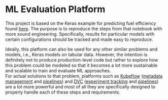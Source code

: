 # ML Evaluation Platform
This project is based on the Keras example for predicting fuel efficiency found [here](https://www.tensorflow.org/tutorials/keras/regression). The purpose is to reproduce the steps from that notebook with more sound engineering. Specifically, results for particular models with certain configurations should be tracked and made easy to reproduce. 

Ideally, this platform can also be used for any other similar problems and models, i.e., Keras models on tabular data. However, the intention is definitely not to produce production-level code but rather to explore how this problem could be modeled so that it becomes a lot more sustainable and scalable to train and evaluate ML approaches.   
For actual solutions to that problem, platforms such as [Kubeflow](https://www.kubeflow.org) ([metadata management](https://www.kubeflow.org/docs/components/metadata/) and [pipelines](https://www.kubeflow.org/docs/components/pipelines/)) and [DVC](https://dvc.org) ([experiment tracking](https://dvc.org/doc/start/experiments) and [pipelines](https://dvc.org/doc/start/data-pipelines)) are a lot more powerful and most of all they are specifically designed to properly handle each of these steps and requirements. 
